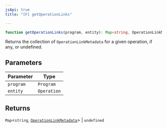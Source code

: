 ```yaml
---
jsApi: true
title: "[F] getOperationLinks"

---
```

```ts
function getOperationLinks(program, entity): Map<string, OperationLinkMetadata> | undefined
```

Returns the collection of `OperationLinkMetadata` for a given operation, if any, or undefined.

## Parameters

| Parameter | Type |
| ------ | ------ |
| `program` | `Program` |
| `entity` | `Operation` |

## Returns

`Map`<`string`, [`OperationLinkMetadata`](../interfaces/OperationLinkMetadata.md)\> \| `undefined`
